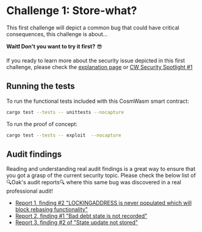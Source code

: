 # Challenge 1: Store-what?

This first challenge will depict a common bug that could have critical consequences, this challenge is about... 

**Wait:exclamation: Don't you want to try it first?** :sunglasses:

If you ready to learn more about the security issue depicted in this first challenge, please check the [explanation page](EXPLANATION.md) or [CW Security Spotlight #1](testetteste)

## Running the tests

To run the functional tests included with this CosmWasm smart contract:
```sh
cargo test --tests -- unittests --nocapture
```

To run the proof of concept:
```sh
cargo test --tests -- exploit  --nocapture
```

## Audit findings

Reading and understanding real audit findings is a great way to ensure that you got a grasp of the current security topic. Please check the below list of :mag:Oak's audit reports:mag: where this same bug was discovered in a real professional audit!

- [Report 1, finding #2 "LOCKINGADDRESS is never populated which will block rebasing functionality"](https://github.com/oak-security/audit-reports/blob/master/Comdex/2022-10-28%20Audit%20Report%20-%20Comdex%20Locking%20and%20Vesting%20Contracts%20v1.0.pdf)
- [Report 2, finding #1 "Bad debt state is not recorded"](https://github.com/oak-security/audit-reports/blob/master/Margined%20Protocol/2022-10-28%20Audit%20Report%20-%20Margined%20Protocol%20Perpetuals%20v1.0.pdf)
- [Report 3, finding #2 of "State update not stored"](https://github.com/oak-security/audit-reports/blob/master/Prism/2022-11-04%20Audit%20Report%20-%20Prism%20Auto%20Compounding%20cAsset%20v1.0.pdf)
